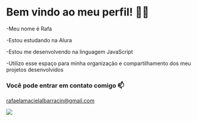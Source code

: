 # Bem vindo ao meu perfil! 🐾🌊

-Meu nome é Rafa

-Estou estudando na Alura

-Estou me desenvolvendo na linguagem JavaScript

-Utilizo esse espaço para minha organização e compartilhamento dos meu projetos desenvolvidos

### Você pode entrar em contato comigo 📫

rafaelamacielalbarracin@gmail.com

![](https://media.giphy.com/media/v1.Y2lkPTc5MGI3NjExaGpxZTBwYW1pamIyaGUwY3Qyb213OTRsNDdpczExM3FjamxyMmdpbCZlcD12MV9pbnRlcm5hbF9naWZfYnlfaWQmY3Q9Zw/tHIRLHtNwxpjIFqPdV/giphy.gif)
